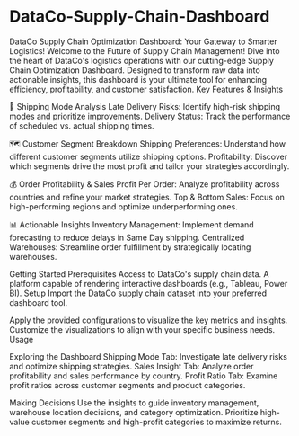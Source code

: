 # DataCo-Supply-Chain-Dashboard
DataCo Supply Chain Optimization Dashboard: Your Gateway to Smarter Logistics!
Welcome to the Future of Supply Chain Management!
Dive into the heart of DataCo's logistics operations with our cutting-edge Supply Chain Optimization Dashboard. Designed to transform raw data into actionable insights, this dashboard is your ultimate tool for enhancing efficiency, profitability, and customer satisfaction.
Key Features & Insights

🚀 Shipping Mode Analysis
Late Delivery Risks: Identify high-risk shipping modes and prioritize improvements.
Delivery Status: Track the performance of scheduled vs. actual shipping times.

🗺️ Customer Segment Breakdown
Shipping Preferences: Understand how different customer segments utilize shipping options.
Profitability: Discover which segments drive the most profit and tailor your strategies accordingly.

💰 Order Profitability & Sales
Profit Per Order: Analyze profitability across countries and refine your market strategies.
Top & Bottom Sales: Focus on high-performing regions and optimize underperforming ones.

📊 Actionable Insights
Inventory Management: Implement demand forecasting to reduce delays in Same Day shipping.
Centralized Warehouses: Streamline order fulfillment by strategically locating warehouses.

Getting Started
Prerequisites
Access to DataCo's supply chain data.
A platform capable of rendering interactive dashboards (e.g., Tableau, Power BI).
Setup
Import the DataCo supply chain dataset into your preferred dashboard tool.

Apply the provided configurations to visualize the key metrics and insights.
Customize the visualizations to align with your specific business needs.
Usage

Exploring the Dashboard
Shipping Mode Tab: Investigate late delivery risks and optimize shipping strategies.
Sales Insight Tab: Analyze order profitability and sales performance by country.
Profit Ratio Tab: Examine profit ratios across customer segments and product categories.

Making Decisions
Use the insights to guide inventory management, warehouse location decisions, and category optimization.
Prioritize high-value customer segments and high-profit categories to maximize returns.
